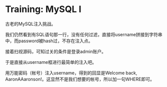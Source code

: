 # Training: MySQL I

古老的MySQL注入挑战。

我们仍然看到有SQL语句那一行，没有任何过滤，直接将username拼接到字符串中，而password被hash过，不存在注入点。

接着扫视源码，可知过关的条件是登录admin账户。

于是直接从username框进行最简单的注入吧。

用万能密码（帐号）注入username，得到的回显是Welcome back, AaronAAaronson!。这显然不是我们想要的帐号，所以加一句WHERE即可。
